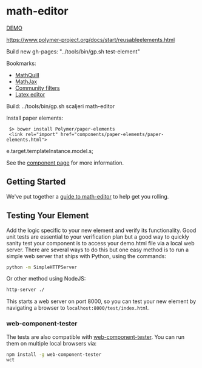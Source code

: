 math-editor
============

[DEMO](http://scaljeri.github.io/math-editor)

https://www.polymer-project.org/docs/start/reusableelements.html

Build new gh-pages: "../tools/bin/gp.sh <username> test-element"

Bookmarks:
   * [MathQuill](http://mathquill.com/)
   * [MathJax](http://www.mathjax.org/)
   * [Community filters](https://github.com/addyosmani/polymer-filters)
   * [Latex editor](http://www.codecogs.com/latex/eqneditor.php)
   
   Build: ../tools/bin/gp.sh scaljeri math-editor
   
 
 Install paper elements:
 
     $> bower install Polymer/paper-elements
     <link rel="import" href="components/paper-elements/paper-elements.html">
     
e.target.templateInstance.model.s;


See the [component page](http://polymerlabs.github.io/math-editor) for more information.

## Getting Started

We've put together a [guide to math-editor](http://www.polymer-project.org/docs/start/reusableelements.html) to help get you rolling.

## Testing Your Element

Add the logic specific to your new element and verify its functionality. Good unit tests are essential to your verification plan but a good way to quickly sanity test your component is to access your demo.html file via a local web server. There are several ways to do this but one easy method is to run a simple web server that ships with Python, using the commands:

```sh
python -m SimpleHTTPServer
```

Or other method using NodeJS:

```sh
http-server ./
```

This starts a web server on port 8000, so you can test your new element by navigating a browser to `localhost:8000/test/index.html`.

### web-component-tester

The tests are also compatible with [web-component-tester](https://github.com/Polymer/web-component-tester). You can run them on multiple local browsers via:

```sh
npm install -g web-component-tester
wct
```
